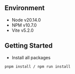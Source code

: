 ## Environment

- Node v20.14.0
- NPM v10.7.0
- Vite v5.2.0

## Getting Started

- Install all packages

```
pnpm install / npm run install
```
